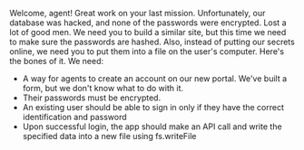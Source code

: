 Welcome, agent!
Great work on your last mission. Unfortunately, our database was hacked, and none of the passwords were encrypted. Lost a lot of good men. We need you to build a similar site, but this time we need to make sure the passwords are hashed. Also, instead of putting our secrets online, we need you to put them into a file on the user's computer.
Here's the bones of it. We need:
- A way for agents to create an account on our new portal. We've built a form, but we don't know what to do with it.
- Their passwords must be encrypted.
- An existing user should be able to sign in only if they have the correct identification and password
- Upon successful login, the app should make an API call and write the specified data into a new file using fs.writeFile
